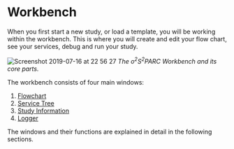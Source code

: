 # Workbench

When you first start a new study, or load a template, you will be working within the workbench. This is where you will create and edit your flow chart, see your services, debug and run your study.

![Screenshot 2019-07-16 at 22 56 27](https://user-images.githubusercontent.com/32800795/61329263-2fbdda00-a81d-11e9-85e6-e93919225417.png)
*The o<sup>2</sup>S<sup>2</sup>PARC Workbench and its core parts.*

The workbench consists of four main windows:

1. [Flowchart](/docs/platform_introduction/workbench/flowchart.md)
2. [Service Tree](/docs/platform_introduction/workbench/service_tree.md)
3. [Study Information]()
4. [Logger](/docs/platform_introduction/workbench/logger.md)

The windows and their functions are explained in detail in the following sections.